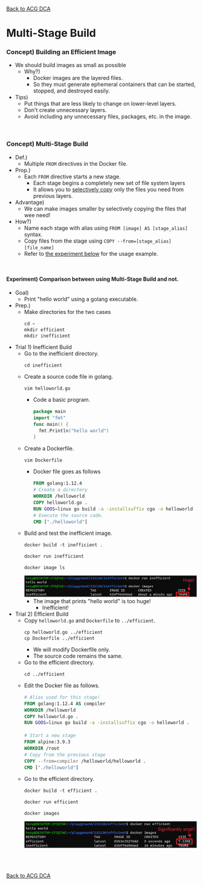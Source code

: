 [Back to ACG DCA](../main.md)

# Multi-Stage Build

### Concept) Building an Efficient Image
- We should build images as small as possible
  - Why?)
    - Docker images are the layered files.
    - So they must generate ephemeral containers that can be started, stopped, and destroyed easily.
- Tips)
  - Put things that are less likely to change on lower-level layers.
  - Don't create unnecessary layers.
  - Avoid including any unnecessary files, packages, etc. in the image.

<br>

### Concept) Multi-Stage Build
- Def.)
  - Multiple ```FROM``` directives in the Docker file.
- Prop.)
  - Each ```FROM``` directive starts a new stage.
    - Each stage begins a completely new set of file system layers
    - It allows you to [selectively copy](#tech-selective-copy) only the files you need from previous layers.
- Advantage)
  - We can make images smaller by selectively copying the files that wee need!
- How?)
  - Name each stage with alias using ```FROM [image] AS [stage_alias]``` syntax.
  - Copy files from the stage using ```COPY --from=[stage_alias] [file_name]```
  - Refer to [the experiment below](#experiment-comparison-between-using-multi-stage-build-and-not) for the usage example.

<br>

#### Experiment) Comparison between using Multi-Stage Build and not.
- Goal)
  - Print "hello world" using a golang executable.
- Prep.)
  - Make directories for the two cases
    ```
    cd ~
    mkdir efficient
    mkdir inefficient
    ```
- Trial 1) Inefficient Build
  - Go to the inefficient directory.
    ```
    cd inefficient
    ```
  - Create a source code file in golang.
    ```
    vim helloworld.go
    ```
    - Code a basic program.
      ```go
      package main
      import "fmt"
      func main() {
        fmt.Println("hello world")
      }
      ```
  - Create a Dockerfile.
    ```
    vim Dockerfile
    ```
    - Docker file goes as follows
      ```Dockerfile
      FROM golang:1.12.4
      # Create a directory
      WORKDIR /helloworld
      COPY helloworld.go .  
      RUN GOOS=linux go build -a -installsuffix cgo -o helloworld .
      # Execute the source code.
      CMD ["./helloworld"]
      ```
  - Build and test the inefficient image.
    ```
    docker build -t inefficient .
    ```
    ```
    docker run inefficient
    ```
    ```
    docker image ls
    ```
    ![](images/001.png)
    - The image that prints "hello world" is too huge!
      - Inefficient!
- Trial 2) Efficient Build
  - Copy ```helloworld.go``` and ```Dockerfile``` to ```../efficient```.
    ```
    cp helloworld.go ../efficient
    cp Dockerfile ../efficient
    ```
    - We will modify Dockerfile only.
    - The source code remains the same.
  - Go to the efficient directory.
    ```
    cd ../efficient
    ```
  - Edit the Docker file as follows.
    ```Dockerfile
    # Alias used for this stage!
    FROM golang:1.12.4 AS compiler
    WORKDIR /helloworld
    COPY helloworld.go .  
    RUN GOOS=linux go build -a -installsuffix cgo -o helloworld .

    # Start a new stage
    FROM alpine:3.9.3
    WORKDIR /root
    # Copy from the previous stage
    COPY --from=compiler /helloworld/helloworld .
    CMD ["./helloworld"]
    ```
  - Go to the efficient directory.
    ```
    docker build -t efficient .
    ```
    ```
    docker run efficient
    ```
    ```
    docker images
    ```
    ![](images/002.png)


<br>

<br>

[Back to ACG DCA](../main.md)